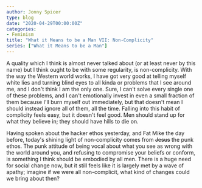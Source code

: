 ```yaml
---
author: Jonny Spicer
type: blog
date: "2020-04-29T00:00:00Z"
categories:
- Feminism
title: "What it Means to be a Man VII: Non-Complicity"
series: ["What it Means to be a Man"]
---
```

A quality which I think is almost never talked about (or at least never by this name) but I think ought to be with some regularity, is non-complicity. With the way the Western world works,
I have got very good at telling myself white lies and turning blind eyes to all kinda or problems that I see around me, and I don't think I am the only one. Sure, I can't solve every single
one of these problems, and I can't emotionally invest in even a small fraction of them because I'll burn myself out immediately, but that doesn't mean I should instead ignore all of them,
all the time. Falling into this habit of complicity feels easy, but it doesn't feel good. Men should stand up for what they believe in; they should have hills to die on.

Having spoken about the hacker ethos yesterday, and Fat Mike the day before, today's shining light of non-complicity comes from ~~Jesus~~ the punk ethos. The punk attitude of being vocal
about what you see as wrong with the world around you, and refusing to compromise your beliefs or conform, is something I think should be embodied by all men. There is a huge need for
social change now, but it still feels like it is largely met by a wave of apathy; imagine if we were all non-complicit, what kind of changes could we bring about then?
